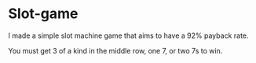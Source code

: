 # Slot-game

I made a simple slot machine game that aims to have a 92% payback rate.

You must get 3 of a kind in the middle row, one 7, or two 7s to win.
